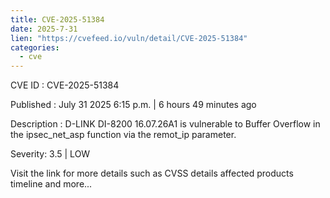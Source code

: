 ```yaml
--- 
title: CVE-2025-51384
date: 2025-7-31
lien: "https://cvefeed.io/vuln/detail/CVE-2025-51384"
categories:
  - cve
---
```


CVE ID : CVE-2025-51384

Published :  July 31
2025
6:15 p.m. | 6 hours
49 minutes ago

Description : D-LINK DI-8200 16.07.26A1 is vulnerable to Buffer Overflow in the ipsec_net_asp function via the remot_ip parameter.

Severity: 3.5 | LOW

Visit the link for more details
such as CVSS details
affected products
timeline
and more...
